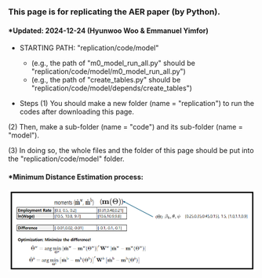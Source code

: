 ### This page is for replicating the AER paper (by Python).
#### *Updated: 2024-12-24 (Hyunwoo Woo & Emmanuel Yimfor)

- STARTING PATH: "replication/code/model"
  - (e.g., the path of "m0_model_run_all.py" should be "replication/code/model/m0_model_run_all.py")
  - (e.g., the path of "create_tables.py" should be "replication/code/model/depends/create_tables")


- Steps
(1) You should make a new folder (name = "replication") to run the codes after downloading this page.

(2) Then, make a sub-folder (name = "code") and its sub-folder (name = "model").

(3) In doing so, the whole files and the folder of this page should be put into the "replication/code/model" folder.

#### *Minimum Distance Estimation process:
![Example Image](mde_img.png)
